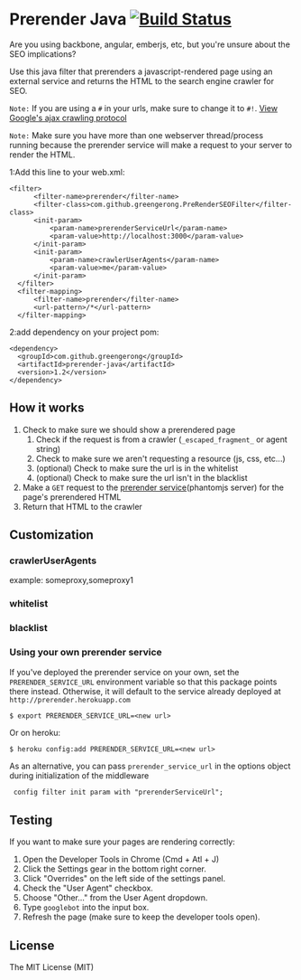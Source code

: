 Prerender Java [![Build Status](https://travis-ci.org/greengerong/prerender-java.png)](https://travis-ci.org/greengerong/prerender-java)
===========================

Are you using backbone, angular, emberjs, etc, but you're unsure about the SEO implications?

Use this java filter that prerenders a javascript-rendered page using an external service and returns the HTML to the search engine crawler for SEO.

`Note:` If you are using a `#` in your urls, make sure to change it to `#!`. [View Google's ajax crawling protocol](https://developers.google.com/webmasters/ajax-crawling/docs/getting-started)

`Note:` Make sure you have more than one webserver thread/process running because the prerender service will make a request to your server to render the HTML.

1:Add this line to your web.xml:

    <filter>
          <filter-name>prerender</filter-name>
          <filter-class>com.github.greengerong.PreRenderSEOFilter</filter-class>
          <init-param>
              <param-name>prerenderServiceUrl</param-name>
              <param-value>http://localhost:3000</param-value>
          </init-param>
          <init-param>
              <param-name>crawlerUserAgents</param-name>
              <param-value>me</param-value>
          </init-param>
      </filter>
      <filter-mapping>
          <filter-name>prerender</filter-name>
          <url-pattern>/*</url-pattern>
      </filter-mapping>

2:add dependency on your project pom:

    <dependency>
      <groupId>com.github.greengerong</groupId>
      <artifactId>prerender-java</artifactId>
      <version>1.2</version>
    </dependency>

## How it works
1. Check to make sure we should show a prerendered page
	1. Check if the request is from a crawler (`_escaped_fragment_` or agent string)
	2. Check to make sure we aren't requesting a resource (js, css, etc...)
	3. (optional) Check to make sure the url is in the whitelist
	4. (optional) Check to make sure the url isn't in the blacklist
2. Make a `GET` request to the [prerender service](https://github.com/collectiveip/prerender)(phantomjs server) for the page's prerendered HTML
3. Return that HTML to the crawler

## Customization

### crawlerUserAgents
example: someproxy,someproxy1

### whitelist

### blacklist


### Using your own prerender service

If you've deployed the prerender service on your own, set the `PRERENDER_SERVICE_URL` environment variable so that this package points there instead. Otherwise, it will default to the service already deployed at `http://prerender.herokuapp.com`

	$ export PRERENDER_SERVICE_URL=<new url>

Or on heroku:

	$ heroku config:add PRERENDER_SERVICE_URL=<new url>

As an alternative, you can pass `prerender_service_url` in the options object during initialization of the middleware

``` xml
 config filter init param with "prerenderServiceUrl";
```

## Testing

If you want to make sure your pages are rendering correctly:

1. Open the Developer Tools in Chrome (Cmd + Atl + J)
2. Click the Settings gear in the bottom right corner.
3. Click "Overrides" on the left side of the settings panel.
4. Check the "User Agent" checkbox.
6. Choose "Other..." from the User Agent dropdown.
7. Type `googlebot` into the input box.
8. Refresh the page (make sure to keep the developer tools open).

## License

The MIT License (MIT)
